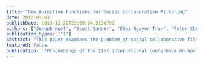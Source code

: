 ```yaml
---
title: "New Objective Functions for Social Collaborative Filtering"
date: 2012-01-01
publishDate: 2019-12-29T23:55:04.513870Z
authors: ["Joseph Noel", "Scott Sanner", "Khoi-Nguyen Tran", "Peter Christen", "Lexing Xie", "Edwin V Bonilla", "Ehsan Abbasnejad", "Nicolas Della Penna"]
publication_types: ["1"]
abstract: "This paper examines the problem of social collaborative filtering (CF) to recommend items of interest to users in a social network setting. Unlike standard CF algorithms using relatively simple user and item features, recommendation in social networks poses the more complex problem of learning user preferences from a rich and complex set of user profile and interaction information. Many existing social CF methods have extended traditional CF matrix factorization, but have overlooked important aspects germane to the social setting. We propose a unified framework for social CF matrix factorization by introducing novel objective functions for training. Our new objective functions have three key features that address main drawbacks of existing approaches: (a) we fully exploit feature-based user similarity, (b) we permit direct learning of user-to-user information diffusion, and (c) we leverage co-preference (dis)agreement between two users to learn restricted areas of common interest. We evaluate these new social CF objectives, comparing them to each other and to a variety of (social) CF baselines, and analyze user behavior on live user trials in a custom-developed Facebook App involving data collected over five months from over 100 App users and their 37,000+ friends."
featured: false
publication: "*Proceedings of the 21st international conference on World Wide Web*"
---
```


